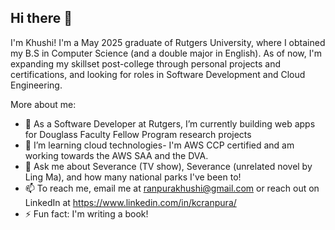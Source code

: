 ## Hi there 👋

I'm Khushi! I'm a May 2025 graduate of Rutgers University, where I obtained my B.S in Computer Science (and a double major in English). As of now, I'm expanding my skillset post-college through personal projects and certifications, and looking for roles in Software Development and Cloud Engineering.   

More about me: 

- 🔭 As a Software Developer at Rutgers, I’m currently building web apps for Douglass Faculty Fellow Program research projects
- 🌱 I’m learning cloud technologies- I'm AWS CCP certified and am working towards the AWS SAA and the DVA. 
- 💬 Ask me about Severance (TV show), Severance (unrelated novel by Ling Ma), and how many national parks I've been to!
- 📫 To reach me, email me at ranpurakhushi@gmail.com or reach out on LinkedIn at https://www.linkedin.com/in/kcranpura/
- ⚡ Fun fact: I'm writing a book!

